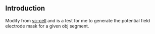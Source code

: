 ## Introduction

Modify from [vc-cell](https://github.com/tomhsiao1260/vc-cell) and is a test for me to generate the potential field electrode mask for a given obj segment.